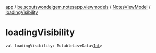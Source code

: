[app](../../index.md) / [be.scoutswondelgem.notesapp.viewmodels](../index.md) / [NotesViewModel](index.md) / [loadingVisibility](./loading-visibility.md)

# loadingVisibility

`val loadingVisibility: MutableLiveData<`[`Int`](https://kotlinlang.org/api/latest/jvm/stdlib/kotlin/-int/index.html)`>`